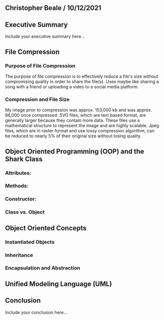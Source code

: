 ## Christopher Beale / 10/12/2021

## Executive Summary 
Include your executive summary here...

## File Compression
### Purpose of File Compression
The purpose of file compression is to effectively reduce a file's size without compromising quality in order to share the file(s). Uses maybe like sharing a song with a friend or uploading a video to a social media platform. 
### Compression and File Size
My image prior to compression was approx. 153,000 kb and was approx. 86,000 once compressed. SVG files, which are text based format, are generally larger because they contain more data. These files use a mathematical structure to represent the image and are highly scalable. Jpeg files, which are in raster format and use lossy compression algorithm, can be reduced to nearly 5% of their original size without losing quality. 

## Object Oriented Programming (OOP) and the Shark Class
### Attributes:
### Methods:
### Constructor:
### Class vs. Object

## Object Oriented Concepts
### Instantiated Objects
### Inheritance
### Encapsulation and Abstraction

## Unified Modeling Language (UML)

## Conclusion
Include your conclusion here...
